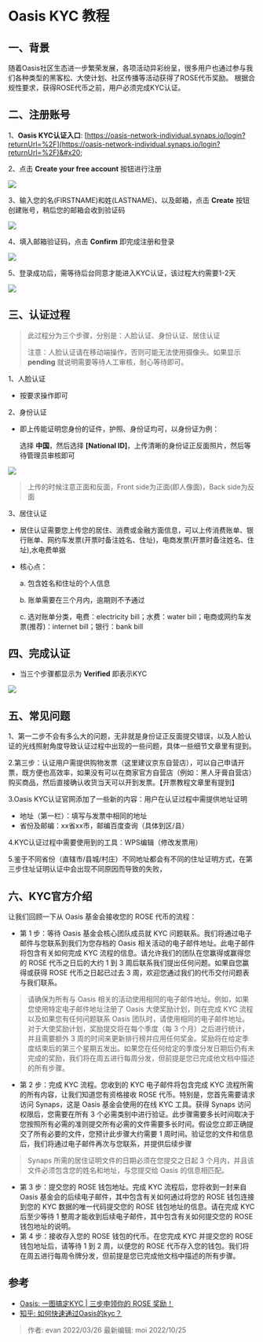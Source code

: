 # Oasis KYC 教程

## 一、背景

随着Oasis社区生态进一步繁荣发展，各项活动异彩纷呈，很多用户也通过参与我们各种类型的黑客松、大使计划、社区传播等活动获得了ROSE代币奖励。
根据合规性要求，获得ROSE代币之前，用户必须完成KYC认证。

## 二、注册账号

1、**Oasis KYC认证入口**: [https://oasis-network-individual.synaps.io/login?returnUrl=%2F](https://oasis-network-individual.synaps.io/login?returnUrl=%2F)&#x20;

2、点击 **Create your free account** 按钮进行注册
   

![](./assets/image4.png)

3、输入您的名(FIRSTNAME)和姓(LASTNAME)、以及邮箱，点击 **Create** 按钮创建账号，稍后您的邮箱会收到验证码

![](./assets/create.jpg)

4、填入邮箱验证码，点击 **Confirm** 即完成注册和登录

![](./assets/mail.jpg)

5、登录成功后，需等待后台同意才能进入KYC认证，该过程大约需要1-2天

![](./assets/image3.png)

## 三、认证过程

> 此过程分为三个步骤，分别是：人脸认证、身份认证、居住认证
>
> 注意：人脸认证请在移动端操作，否则可能无法使用摄像头。如果显示 **pending** 就说明需要等待人工审核，耐心等待即可。

1、人脸认证

   - 按要求操作即可

2、身份认证

   - 即上传能证明您身份的证件，护照、身份证均可，以身份证为例：

     选择 **中国**，然后选择 **\[National ID]**，上传清晰的身份证正反面照片，然后等待管理员审核即可

![](./assets/image1.png)

   > 上传的时候注意正面和反面，Front side为正面(即人像面)，Back side为反面

3、居住认证
   - 居住认证需要您上传您的居住、消费或金融方面信息，可以上传消费账单、银行账单、网约车发票(开票时备注姓名、住址)，电商发票(开票时备注姓名、住址),水电费单据

   - 核心点：

      a. 包含姓名和住址的个人信息

      b. 账单需要在三个月内，逾期则不予通过
      
      c. 选对账单分类，电费：electricity bill；水费：water bill；电商或网约车发票(推荐)：internet bill；银行：bank bill

## 四、完成认证

- 当三个步骤都显示为 **Verified** 即表示KYC

![](./assets/image.png)

## 五、常见问题

1、第一二步不会有多么大的问题，无非就是身份证正反面提交错误，以及人脸认证的光线照射角度导致认证过程中出现的一些问题，具体一些细节文章里有提到。

2.第三步：认证用户需提供购物发票（这里建议京东自营店），可以自己申请开票，既方便也高效率，如果没有可以在商家官方自营店（例如：黑人牙膏自营店）购买商品，然后直接确认收货当天可以开到发票。【开票教程文章里有提到】

3.Oasis KYC认证官网添加了一些新的内容：用户在认证过程中需提供地址证明

- 地址（第一栏）：填写与发票中相同的地址
- 省份及邮编：xx省xx市，邮编百度查询（具体到区/县）

4.KYC认证过程中需要使用到的工具：WPS编辑（修改发票用）

5.鉴于不同省份（直辖市/县城/村庄）不同地址都会有不同的住址证明方式，在第三步住址证明认证中会出现不同原因而导致的失败， 

## 六、KYC官方介绍

让我们回顾一下从 Oasis 基金会接收您的 ROSE 代币的流程：

- 第 1 步：等待 Oasis 基金会核心团队成员就 KYC 问题联系。我们将通过电子邮件与您联系到我们为您存档的 Oasis 相关活动的电子邮件地址。此电子邮件将包含有关如何完成 KYC 流程的信息。请允许我们的团队在您赢得或赢得您的 ROSE 代币之日后的大约 1 到 3 周后联系我们提出任何问题。如果自您赢得或获得 ROSE 代币之日起已过去 3 周，欢迎您通过我们的代币交付问题表与我们联系。
> 请确保为所有与 Oasis 相关的活动使用相同的电子邮件地址。例如，如果您使用特定电子邮件地址注册了 Oasis 大使奖励计划，则在完成 KYC 流程以及如果您有任何问题联系 Oasis 团队时，请使用相同的电子邮件地址。  
> 对于大使奖励计划，奖励提交将在每个季度（每 3 个月）之后进行统计，并且需要额外 3 周的时间来更新排行榜并应用任何奖金。奖励将在给定季度结束后的第三个星期五发出。如果您在任何给定的季度分发日期后仍有未完成的奖励，我们将在周五进行每周分发，但前提是您已完成他文档中描述的所有步骤。

- 第 2 步：完成 KYC 流程。您收到的 KYC 电子邮件将包含完成 KYC 流程所需的所有内容，让我们知道您有资格接收 ROSE 代币。特别是，您首先需要请求访问 Synaps，这是 Oasis 基金会使用的在线 KYC 工具。获得 Synaps 访问权限后，您需要在所有 3 个必需类别中进行验证。此步骤需要多长时间取决于您按照所有必需的准则提交所有必需的文件需要多长时间。假设您立即正确提交了所有必要的文件，您预计此步骤大约需要 1 周时间。验证您的文件和信息后，我们将通过电子邮件再次与您联系，并提供后续步骤
> Synaps 所需的居住证明文件的日期必须在您提交之日起 3 个月内，并且该文件必须包含您的姓名和地址，与您提交给 Oasis 的信息相匹配。

- 第 3 步：提交您的 ROSE 钱包地址。完成 KYC 流程后，您将收到一封来自 Oasis 基金会的后续电子邮件，其中包含有关如何通过将您的 ROSE 钱包连接到您的 KYC 数据的唯一代码提交您的 ROSE 钱包地址的信息。请在完成 KYC 后至少等待 1 整周才能收到后续电子邮件，其中包含有关如何提交您的 ROSE 钱包地址的说明。
- 第 4 步：接收存入您的 ROSE 钱包的代币。在您完成 KYC 并提交您的 ROSE 钱包地址后，请等待 1 到 2 周，以便您的 ROSE 代币存入您的钱包。我们将在周五进行每周令牌分发，但前提是您已完成他文档中描述的所有步骤。


## 参考
* [Oasis: 一图搞定KYC | 三步申领你的 ROSE 奖励！](https://mp.weixin.qq.com/s/zGXMgi_yB5_mo-uRnoW8yQ)
* [知乎: 如何快速通过Oasis的kyc？](https://www.zhihu.com/question/464082940)

> 作者: evan 2022/03/26 最新编辑: moi 2022/10/25
